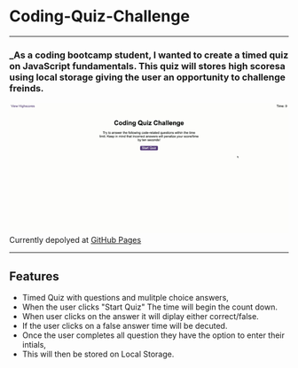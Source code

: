 # Coding-Quiz-Challenge

---

### \_As a coding bootcamp student, I wanted to create a timed quiz on JavaScript fundamentals. This quiz will stores high scoresa using local storage giving the user an opportunity to challenge freinds.

![Demo](./assets/images/Challage.gif)
Currently depolyed at [GitHub Pages](https://mrjacoughlin.github.io/Coding-Quiz-Challenge/.)

---

## Features

- Timed Quiz with questions and mulitple choice answers,
- When the user clicks "Start Quiz" The time will begin the count down.
- When user clicks on the answer it will diplay either correct/false.
- If the user clicks on a false answer time will be decuted.
- Once the user completes all question they have the option to enter their intials,
- This will then be stored on Local Storage.
